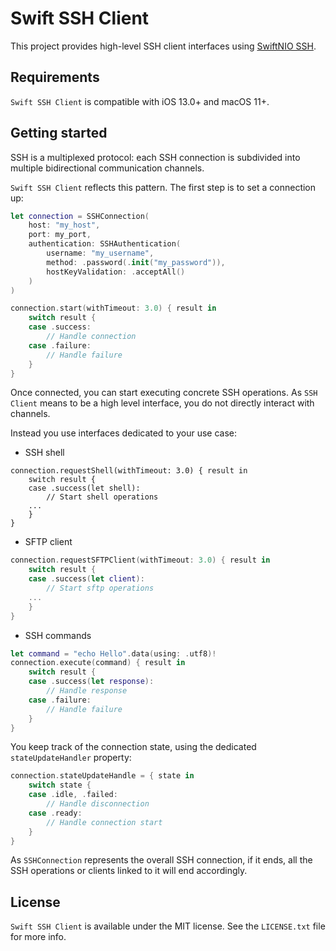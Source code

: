 # Swift SSH Client

This project provides high-level SSH client interfaces using [SwiftNIO SSH](https://github.com/apple/swift-nio-ssh).

## Requirements

`Swift SSH Client` is compatible with iOS 13.0+ and macOS 11+.

## Getting started

SSH is a multiplexed protocol: each SSH connection is subdivided into multiple bidirectional communication channels.    

`Swift SSH Client` reflects this pattern. The first step is to set a connection up:

```swift
let connection = SSHConnection(
    host: "my_host",
    port: my_port,
    authentication: SSHAuthentication(
        username: "my_username",
        method: .password(.init("my_password")),
        hostKeyValidation: .acceptAll()
    )
)

connection.start(withTimeout: 3.0) { result in
    switch result {
    case .success:
        // Handle connection
    case .failure:
        // Handle failure
    }
}
```
 
Once connected, you can start executing concrete SSH operations. 
As `SSH Client` means to be a high level interface, you do not directly interact with channels. 

Instead you use interfaces dedicated to your use case:

- SSH shell
```
connection.requestShell(withTimeout: 3.0) { result in
    switch result {
    case .success(let shell):
        // Start shell operations
    ...
    }
}
```

- SFTP client
```swift
connection.requestSFTPClient(withTimeout: 3.0) { result in
    switch result {
    case .success(let client):
        // Start sftp operations
    ...
    }
}
``` 

- SSH commands
```swift
let command = "echo Hello".data(using: .utf8)!
connection.execute(command) { result in
    switch result {
    case .success(let response):
        // Handle response
    case .failure:
        // Handle failure
    }
}
```

You keep track of the connection state, using the dedicated `stateUpdateHandler` property:
```swift
connection.stateUpdateHandle = { state in
    switch state {
    case .idle, .failed:
        // Handle disconnection
    case .ready:
        // Handle connection start
    }
}
```

As `SSHConnection` represents the overall SSH connection, if it ends, all the SSH operations or clients linked to it will end accordingly.

## License

`Swift SSH Client` is available under the MIT license. See the `LICENSE.txt` file for more info.
